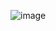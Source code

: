 ![image](https://user-images.githubusercontent.com/69719886/192105337-169ef9f7-c157-4d9e-b1ef-d83433f7cc2f.png)
